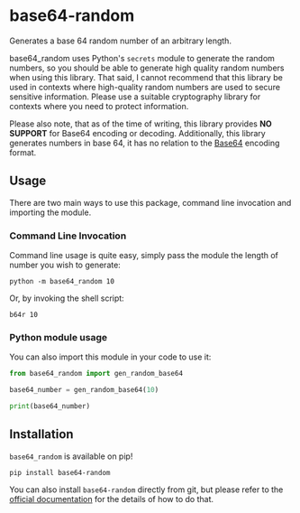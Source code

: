 # base64-random

Generates a base 64 random number of an arbitrary length.

base64_random uses Python's `secrets` module to generate the random numbers, so you should be able to generate high
quality random numbers when using this library. That said, I cannot recommend that this library be used in contexts 
where high-quality random numbers are used to secure sensitive information. Please use a suitable cryptography library
for contexts where you need to protect information.

Please also note, that as of the time of writing, this library provides **NO SUPPORT** for Base64 encoding or decoding.
Additionally, this library generates numbers in base 64, it has no relation to the 
[Base64](https://en.wikipedia.org/wiki/Base64) encoding format.

## Usage
There are two main ways to use this package, command line invocation and importing the module. 

### Command Line Invocation
Command line usage is quite easy, simply pass the module the length of number you wish to generate:

```shell
python -m base64_random 10
```
Or, by invoking the shell script:
```shell
b64r 10
```

### Python module usage
You can also import this module in your code to use it:

```python
from base64_random import gen_random_base64

base64_number = gen_random_base64(10)

print(base64_number)
```

## Installation
`base64_random` is available on pip!

```shell
pip install base64-random
```

You can also install `base64-random` directly from git, but please refer to the 
[official documentation](https://pip.pypa.io/en/stable/getting-started/#install-a-package-from-github) for the details
of how to do that.